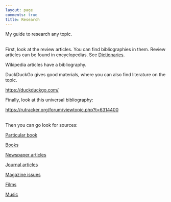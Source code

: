 ```yaml
---
layout: page
comments: true
title: Research
---
```


My guide to research any topic.
<br><br>

First, look at the review articles. You can find bibliographies in them. Review articles can be found in encyclopedias. See [Dictionaries](/en/dictionaries).

Wikipedia articles have a bibliography.

DuckDuckGo gives good materials, where you can also find literature on the topic.

<https://duckduckgo.com/>

Finally, look at this universal bibliography:

<https://rutracker.org/forum/viewtopic.php?t=6314400>
<br><br>

Then you can go look for sources:

[Particular book](/en/how-to-find-books)

[Books](/en/libraries)

[Newspaper articles](/en/newspapers)

[Journal articles](/en/articles)

[Magazine issues](/en/magazines)

[Films](/ru/films)

[Music](/ru/music)